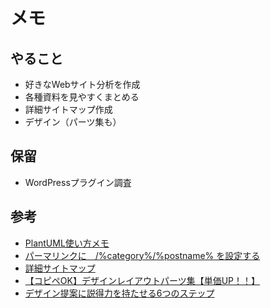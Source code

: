 # メモ

## やること
- 好きなWebサイト分析を作成
- 各種資料を見やすくまとめる
- 詳細サイトマップ作成
- デザイン（パーツ集も）

## 保留
- WordPressプラグイン調査

## 参考
- [PlantUML使い方メモ](https://qiita.com/opengl-8080/items/98c510b8ca060bdd2ea3)
- [パーマリンクに　/%category%/%postname% を設定する](https://www.youfit.co.jp/archives/1152)
- [詳細サイトマップ](https://docs.google.com/spreadsheets/d/1b9GQXddGWPYy06t4Qv_fsowQYu4wBTxRdThLjpZ9jt8/edit#gid=208321899)
- [【コピペOK】デザインレイアウトパーツ集【単価UP！！】](https://note.com/kurinosuke32/n/n2dbeb903340a?magazine_key=m66c92bd1946c)
- [デザイン提案に説得力を持たせる6つのステップ](https://baigie.me/sogitani/2015/08/design-presentation/)
